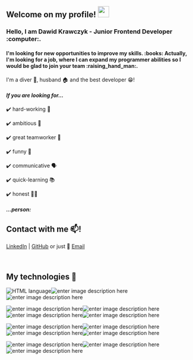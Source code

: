 



<h2>Welcome on my profile! <img src="https://raw.githubusercontent.com/MartinHeinz/MartinHeinz/master/wave.gif" width="30px"></h2>

<h3>Hello,  I am Dawid Krawczyk - Junior Frontend Developer :computer:.</h3>  


<h4>I'm looking for new opportunities to improve my skills. :books:
Actually, I'm looking for a job, where I can expand my programmer abilities so I would be glad to join your team :raising_hand_man:.</h4>


I'm a diver :diving_mask:, husband :house: and the best developer :grin:!

*<h4>If you are looking for...</h4>*

:heavy_check_mark: hard-working :muscle:

:heavy_check_mark: ambitious :scroll:

:heavy_check_mark: great teamworker :brain:

:heavy_check_mark: funny :beers:

:heavy_check_mark: communicative :speaking_head:

:heavy_check_mark: quick-learning :books:

:heavy_check_mark: honest :fist_right::fist_left:

*<h4>...person:</h4>*

Contact with me :mailbox:!
---

[LinkedIn](https://www.linkedin.com/in/dawid-krawczyk/) | [GitHub](https://github.com/DKrawczyk) or just :email: [Email](mailto:info@example.com)

<br>

My technologies :toolbox:
---
![HTML language](https://camo.githubusercontent.com/eaf4033558088ab32d8cc5c8a4ae849e59b5a8b5b446aa2047ee231b35709710/68747470733a2f2f696d672e736869656c64732e696f2f62616467652f2d48544d4c352d4533344632363f7374796c653d666c61742d737175617265266c6f676f3d68746d6c35266c6f676f436f6c6f723d7768697465266c696e6b3d68747470733a2f2f6769746875622e636f6d2f6f6c616673756c6963682f)![enter image description here](https://camo.githubusercontent.com/791daf13179bb7d1e693028b4ab6c0f0b4b6077e1fcfaf1bfeb9ffc594f90da6/68747470733a2f2f696d672e736869656c64732e696f2f62616467652f2d435353332d3135373242363f7374796c653d666c61742d737175617265266c6f676f3d63737333266c696e6b3d68747470733a2f2f6769746875622e636f6d2f6f6c616673756c6963682f)![enter image description here](https://img.shields.io/badge/-RWD-lightgrey)

![enter image description here](https://camo.githubusercontent.com/bf7258aa444616677dda6732ae883890c4e80f882586a2a9f2e157806986a6a8/68747470733a2f2f696d672e736869656c64732e696f2f62616467652f2d4a6176615363726970742d626c61636b3f7374796c653d666c61742d737175617265266c6f676f3d6a617661736372697074266c696e6b3d68747470733a2f2f6769746875622e636f6d2f6f6c616673756c6963682f)![enter image description here](https://camo.githubusercontent.com/137a7a0f28f9e326bcc81a5a0bd853c86435143774c15642d827a5788e778667/68747470733a2f2f696d672e736869656c64732e696f2f62616467652f2d52656163742d626c61636b3f7374796c653d666c61742d737175617265266c6f676f3d7265616374)![enter image description here](https://camo.githubusercontent.com/04a79c5fa39086693a7a682be2a7a69e89d59e6633446af25d75d9eb6d4a0adc/68747470733a2f2f696d672e736869656c64732e696f2f62616467652f2d52656475782d626c61636b3f7374796c653d666c61742d737175617265266c6f676f3d5265647578266c6f676f436f6c6f723d70696e6b)![enter image description here](https://img.shields.io/badge/-TypeScript-red)

![enter image description here](https://camo.githubusercontent.com/1af3c274e86cba785016419ad2f7073bc96f25b6a3c5b66fd924857252057c25/68747470733a2f2f696d672e736869656c64732e696f2f62616467652f2d5765627061636b2d626c75653f7374796c653d666c61742d737175617265266c6f676f3d5765627061636b266c6f676f436f6c6f723d7768697465)![enter image description here](https://camo.githubusercontent.com/b7755569c13f8563d399a112db8090283dcec6872acb6c19c7530fff79df48dd/68747470733a2f2f696d672e736869656c64732e696f2f62616467652f2d4e6f64652e6a732d677265656e3f7374796c653d666c61742d737175617265266c6f676f3d4e6f64652e6a73)![enter image description here](https://img.shields.io/badge/-GITHub-red)![enter image description here](https://img.shields.io/badge/-GITLab-yellow)

![enter image description here](https://img.shields.io/badge/-API&Fetch-purple)![enter image description here](https://img.shields.io/badge/-Jest-yellow)![enter image description here](https://img.shields.io/badge/-VSC-orange)





